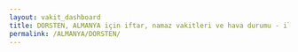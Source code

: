 ```yaml
---
layout: vakit_dashboard
title: DORSTEN, ALMANYA için iftar, namaz vakitleri ve hava durumu - ilçe/eyalet seç
permalink: /ALMANYA/DORSTEN/
---
```


<script type="text/javascript">
  var GLOBAL_COUNTRY = 'ALMANYA';
  var GLOBAL_CITY = 'DORSTEN';
  var GLOBAL_STATE = '';
  var lat = 72;
  var lon = 21;
</script>
